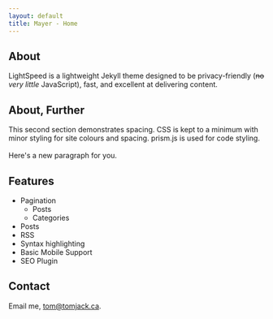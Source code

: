 ```yaml
---
layout: default
title: Mayer - Home
---
```


## About
LightSpeed is a lightweight Jekyll theme designed to be privacy-friendly (~~no~~ _very little_ JavaScript), fast, and
excellent at delivering content.

## About, Further
This second section demonstrates spacing. CSS is kept to a minimum with minor styling
for site colours and spacing. prism.js is used for code styling.    
<br>
Here's a new paragraph for you.  

## Features
- Pagination
    - Posts
    - Categories
- Posts
- RSS
- Syntax highlighting
- Basic Mobile Support
- SEO Plugin

## Contact
Email me, [tom@tomjack.ca](mailto:tom@tomjack.ca).
